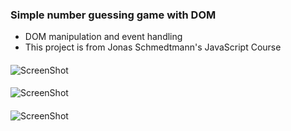 ### Simple number guessing game with DOM
* DOM manipulation and event handling
* This project is from Jonas Schmedtmann's JavaScript Course 
#### 
![ScreenShot](https://raw.github.com/HtetYinMin/Guess-My-Number/master/screenshot/01.png)
#### 
![ScreenShot](https://raw.github.com/HtetYinMin/Guess-My-Number/master/screenshot/02.png)
#### 
![ScreenShot](https://raw.github.com/HtetYinMin/Guess-My-Number/master/screenshot/03.png)
